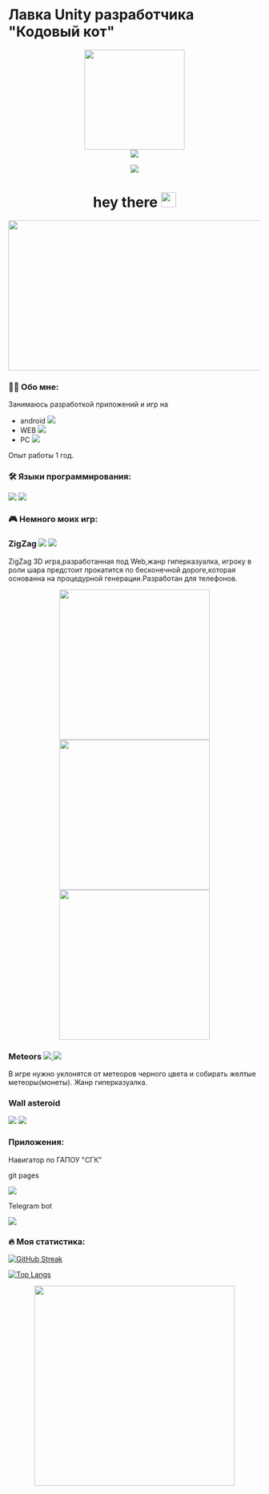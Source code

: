 # Лавка Unity разработчика "Кодовый кот"

<div ="header" align = "center">
    <img src = "https://media.giphy.com/media/XdV0ptvZx1N6y9Wu6a/giphy.gif?cid=790b7611kxga0ree44gwymaogd2bk7xkqnfr1elt83sxuifb&ep=v1_stickers_search&rid=giphy.gif&ct=s" width = "200">
    </amg>
</div>

<div id = "header" align ="center">
     <a href = "https://t.me/TheCodeCat">
        <img src = "https://img.shields.io/badge/telegram-white?logo=telegram&logoColor=blue&logoSize=30"></amg>
    </a>
    
  <img src = "https://komarev.com/ghpvc/?username=TheCodCat&style=flat-square"></amg>
<h1>
  hey there
  <img src="https://media.giphy.com/media/hvRJCLFzcasrR4ia7z/giphy.gif" width="30px"/>
</h1>
</div>

<div align="center">
  <img src="https://media.giphy.com/media/dWesBcTLavkZuG35MI/giphy.gif" width="600" height="300"/>
</div>

### :man_technologist: Обо мне:
Занимаюсь разработкой приложений и игр на
  * android ![](https://img.icons8.com/?size=15&id=P2AnGyiJxMpp&format=png&color=000000)
  * WEB ![](https://img.icons8.com/?size=15&id=uiRbRCzBslGS&format=png&color=000000)
  * PC ![](https://img.icons8.com/?size=15&id=omld7q4iT5H1&format=png&color=000000)

 Опыт работы 1 год.
  ### :hammer_and_wrench: Языки программирования:
  ![](https://img.icons8.com/?size=30&id=40669&format=png&color=000000)
  ![](https://img.icons8.com/?size=30&id=39848&format=png&color=000000)

### 🎮 Немного моих игр:

<div id = "Game">
<h3> ZigZag
    <img src = "https://img.icons8.com/?size=15&id=FgyP7vkcljMa&format=png&color=000000"></amg>
    <a href = "https://thecodcat.github.io/WEBGiperZ">
        <img src ="https://img.shields.io/badge/ZigZag-red?style=flat"></img>
    </a>
</h3>
<p>
    ZigZag 3D игра,разработанная под Web,жанр гиперказуалка, игроку в роли шара предстоит прокатится по бесконечной дороге,которая основанна на процедурной генерации.Разработан для телефонов.  
    </p>
    <div align = "center">
    <img src = "https://i.postimg.cc/dQjsfJ1W/Image-Sequence-005-0000.png" height = "300"></img>
    <img src = "https://i.postimg.cc/7PKv7hby/Image-Sequence-006-0074.png" height = "300"></img>
    <img src = "https://i.postimg.cc/4xdm4GKh/Image-Sequence-006-0180.png" height = "300"></img>
    </div>
</p>
<h3> Meteors
     <a href = "https://thecodcat.github.io/WEBMeteors">
        <img src ="https://img.shields.io/badge/Meteors-yellow?style=flat"></img>
    </a>
    <img src = "https://img.icons8.com/?size=15&id=11894&format=png&color=000000"></amg>
</h3>
<p>
    В игре нужно уклонятся от метеоров черного цвета и собирать желтые метеоры(монеты). Жанр гиперказуалка.
</p>
<h3>
    Wall asteroid
</h3>
<img src = "https://img.icons8.com/?size=15&id=MP4mk-h7lyZW&format=png&color=000000"></amg>    
<a href = "https://thecodcat.github.io/WEBKazual/">
    <img src ="https://img.shields.io/badge/Wall asteroid-yellow?style=flat">
    </img>
</a>
</div>

### Приложения:
Навигатор по ГАПОУ "СГК"
<div>
    <p>git pages</p>
    <a href = "https://thecodcat.github.io/WEBNav/">
        <img src = "https://img.shields.io/badge/Navigation-blue?style=flat&logo=github&logoColor=white"></amg>
    </a>
    <p>Telegram bot</p>
    <a href ="https://t.me/SGKNavigation_bot">
        <img src = "https://img.shields.io/badge/NavigationBot-blue?style=flat&logo=telegram&logoColor=white"></img>
    </a>
</div>

### :fire: Моя статистика:
[![GitHub Streak](http://github-readme-streak-stats.herokuapp.com?user=TheCodCat&theme=dark&background=000000)](https://git.io/streak-stats)

[![Top Langs](https://github-readme-stats.vercel.app/api/top-langs/?username=TheCodCat&layout=compact&theme=vision-friendly-dark)](https://github.com/anuraghazra/github-readme-stats)

<div align = "center">
    <img src = "https://i.postimg.cc/pTg4L4fH/hospital-hello.gif" align = "center" height = "400" wigth = "400"></img>
</div>

